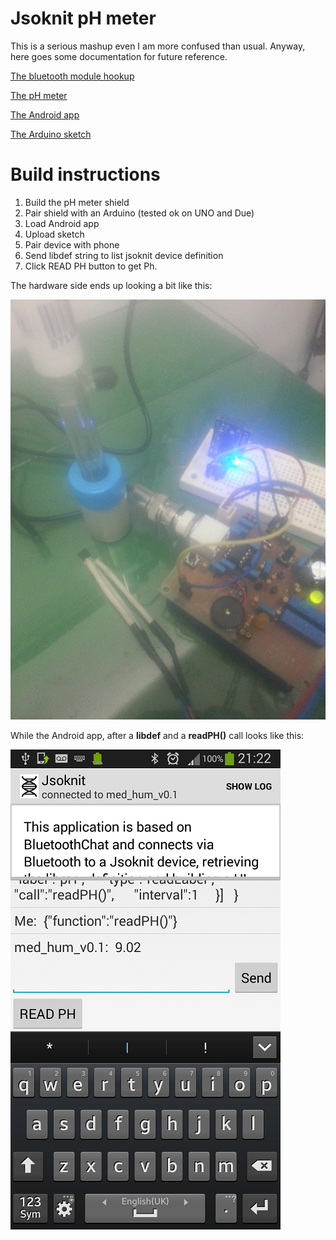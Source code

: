 Jsoknit pH meter
==============

This is a serious mashup even I am more confused than usual. Anyway, here goes some documentation for future reference.  

[The bluetooth module hookup](https://github.com/dsikar/BT0417C-configuration)  

[The pH meter](https://github.com/hephesto/phduino) 

[The Android app](https://github.com/dsikar/android-jsoknit)

[The Arduino sketch](https://github.com/dsikar/arduino-jsoknit)

# Build instructions  

1. Build the pH meter shield
2. Pair shield with an Arduino (tested ok on UNO and Due)
3. Load Android app
4. Upload sketch
5. Pair device with phone
6. Send libdef string to list jsoknit device definition
7. Click READ PH button to get Ph.

The hardware side ends up looking a bit like this:  

![Hook up](images/setup.jpg)  

While the Android app, after a **libdef** and a **readPH()** call looks like this:  

![Jsoknit Android app](images/Jsoknit-pHmeter.png)  

